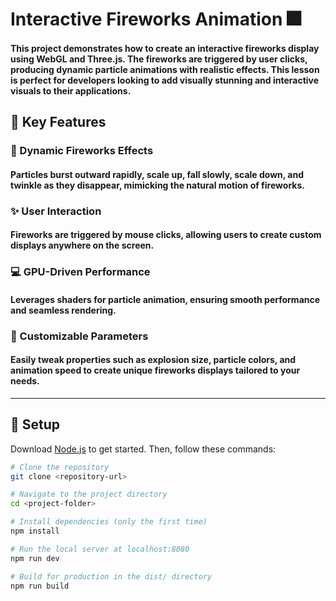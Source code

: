 # Interactive Fireworks Animation 🎆

#### This project demonstrates how to create an interactive fireworks display using WebGL and Three.js. The fireworks are triggered by user clicks, producing dynamic particle animations with realistic effects. This lesson is perfect for developers looking to add visually stunning and interactive visuals to their applications.

## 🌟 Key Features

### 🎇 Dynamic Fireworks Effects
#### Particles burst outward rapidly, scale up, fall slowly, scale down, and twinkle as they disappear, mimicking the natural motion of fireworks.

### ✨ User Interaction
#### Fireworks are triggered by mouse clicks, allowing users to create custom displays anywhere on the screen.

### 💻 GPU-Driven Performance
#### Leverages shaders for particle animation, ensuring smooth performance and seamless rendering.

### 🎨 Customizable Parameters
#### Easily tweak properties such as explosion size, particle colors, and animation speed to create unique fireworks displays tailored to your needs.

---

## 🚀 Setup

Download [Node.js](https://nodejs.org/en/download/) to get started. Then, follow these commands:

```bash
# Clone the repository
git clone <repository-url>

# Navigate to the project directory
cd <project-folder>

# Install dependencies (only the first time)
npm install

# Run the local server at localhost:8080
npm run dev

# Build for production in the dist/ directory
npm run build
